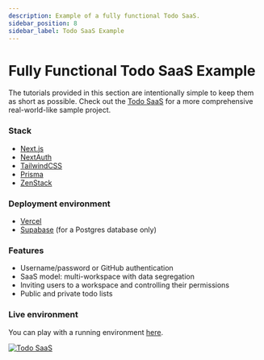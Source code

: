 ```yaml
---
description: Example of a fully functional Todo SaaS.
sidebar_position: 8
sidebar_label: Todo SaaS Example
---
```


# Fully Functional Todo SaaS Example

The tutorials provided in this section are intentionally simple to keep them as short as possible. Check out the [Todo SaaS](https://github.com/zenstackhq/sample-todo-nextjs) for a more comprehensive real-world-like sample project.

### Stack

-   [Next.js](https://nextjs.org/)
-   [NextAuth](https://next-auth.js.org/)
-   [TailwindCSS](https://tailwindcss.com/)
-   [Prisma](https://prisma.io)
-   [ZenStack](https://zenstack.dev)

### Deployment environment

-   [Vercel](https://vercel.com)
-   [Supabase](https://supabase.com) (for a Postgres database only)

### Features

-   Username/password or GitHub authentication
-   SaaS model: multi-workspace with data segregation
-   Inviting users to a workspace and controlling their permissions
-   Public and private todo lists

### Live environment

You can play with a running environment [here](https://zenstack-todo.vercel.app/).

[![Todo SaaS](/img/collaborative-todo.png)](https://zenstack-todo.vercel.app/)
